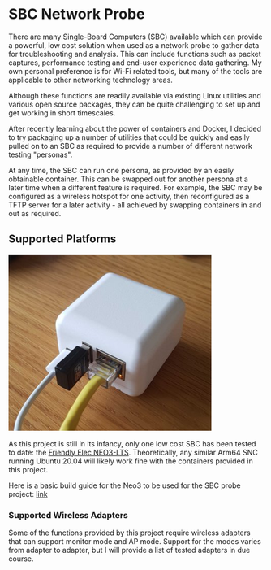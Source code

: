 # SBC Network Probe

There are many Single-Board Computers (SBC) available which can provide a powerful, low cost solution when used as a network probe to gather data for troubleshooting and analysis. This can include functions such as packet captures, performance testing and end-user experience data gathering. My own personal preference is for Wi-Fi related tools, but many of the tools are applicable to other networking technology areas.

Although these functions are readily available via existing Linux utilities and various open source packages, they can be quite challenging to set up and get working in short timescales.

After recently learning about the power of containers and Docker, I decided to try packaging up a number of utilities that could be quickly and easily pulled on to an SBC as required to provide a number of different network testing "personas". 

At any time, the SBC can run one persona, as provided by an easily obtainable container. This can be swapped out for another persona at a later time when a different feature is required. For example, the SBC may be configured as a wireless hotspot for one activity, then reconfigured as a TFTP server for a later activity - all achieved by swapping containers in and out as required.

## Supported Platforms
![Neo3 Image](neo3.jpg)

As this project is still in its infancy, only one low cost SBC has been tested to date: the [Friendly Elec NEO3-LTS][neo3]. Theoretically, any similar Arm64 SNC running Ubuntu 20.04 will likely work fine with the containers provided in this project.

Here is a basic build guide for the Neo3 to be used for the SBC probe project: [link][neo3_build]


### Supported Wireless Adapters

Some of the functions provided by this project require wireless adapters that can support monitor mode and AP mode. Support for the modes varies from adapter to adapter, but I will provide a list of tested adapters in due course.

<!-- Link list -->
[neo3]: https://www.friendlyarm.com/index.php?route=product/product&product_id=279
[neo3_build]: https://github.com/wifinigel/sbc_network_probe/blob/main/Probe_base_image_build(Neo3).md